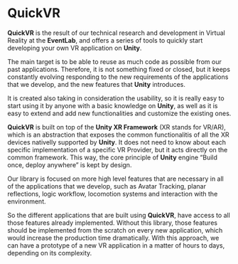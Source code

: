 # QuickVR

__QuickVR__ is the result of our technical research and development in Virtual Reality at the __EventLab__, and offers a series of tools to quickly start developing your own VR application on __Unity__.

The main target is to be able to reuse as much code as possible from our past applications. Therefore, it is not something fixed or closed, but it keeps constantly evolving responding to the new requirements of the applications that we develop, and the new features that __Unity__ introduces.

It is created also taking in consideration the usability, so it is really easy to start using it by anyone with a basic knowledge on __Unity__, as well as it is easy to extend and add new functionalities and customize the existing ones.

__QuickVR__ is built on top of the __Unity XR Framework__ (XR stands for VR/AR), which is an abstraction that exposes the common functionalitis of all the XR devices nativelly supported by __Unity__. It does not need to know about each specific implementation of a specific VR Provider, but it acts directly on the common framework. This way, the core principle of __Unity__ engine “Build once, deploy anywhere” is kept by design.

Our library is focused on more high level features that are necessary in all of the applications that we develop, such as Avatar Tracking, planar reflections, logic workflow, locomotion systems and interaction with the environment.

So the different applications that are built using __QuickVR__, have access to all those features already implemented. Without this library, those features should be implemented from the scratch on every new application, which would increase the production time dramatically. With this approach, we can have a prototype of a new VR application in a matter of hours to days, depending on its complexity.
